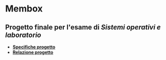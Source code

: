 # Membox

## Progetto finale per l'esame di *Sistemi operativi e laboratorio*

+ <b>[Specifiche progetto](https://nbviewer.jupyter.org/github/MatteoGiorgi/Membox/blob/master/membox16.pdf)</b>
+ <b>[Relazione progetto](https://nbviewer.jupyter.org/github/MatteoGiorgi/Membox/blob/master/relazione.pdf)</b>
